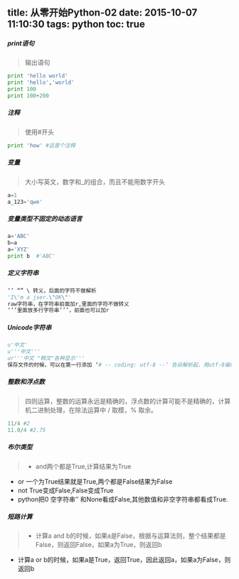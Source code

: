 title: 从零开始Python-02
date: 2015-10-07 11:10:30
tags: python
toc: true
---
##### print语句
>输出语句
```python
print 'hello world'
print 'hello','world'
print 100
print 100+200
```
<!--more-->

##### 注释
>使用#开头
```python
print 'how' #这是个注释
```

##### 变量
>大小写英文，数字和_的组合，而且不能用数字开头
```python
a=1
a_123='qwe'
```

##### 变量类型不固定的动态语言
```python
a='ABC'
b=a
a='XYZ'
print b  #'ABC'
```

##### 定义字符串
```python
‘’ “” \ 转义，后面的字符不做解析
'I\'m a jser.\"OK\"'
raw字符串，在字符串前面加r,里面的字符不做转义
‘’’里面放多行字符串’’’，前面也可以加r
```

##### Unicode字符串
```python
u'中文'
u'''中文'''
ur'''中文 "韩文"各种显示'''
保存文件的时候，可以在第一行添加 ‘# -- coding: utf-8 --‘ 告诉解析起，用utf-8编码读取
```

##### 整数和浮点数
>四则运算，整数的运算永远是精确的，浮点数的计算可能不是精确的，计算机二进制处理，在除法运算中 / 取模，% 取余。
```python
11/4 #2
11.0/4 #2.75
```

##### 布尔类型
>* and两个都是True,计算结果为True
* or 一个为True结果就是True,两个都是False结果为False
* not True变成False,False变成True
* python把0 空字符串’’ 和None看成False,其他数值和非空字符串都看成True.

##### 短路计算
>* 计算a and b的时候，如果a是False，根据与运算法则，整个结果都是False，则返回False，如果a为True，则返回b
* 计算a or b的时候，如果a是True，返回True，因此返回a，如果a为False，则返回b